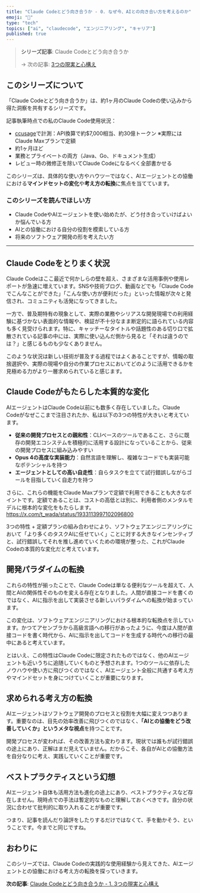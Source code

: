 ```yaml
---
title: "Claude Codeとどう向き合うか - 0. なぜ今、AIとの向き合い方を考えるのか"
emoji: "🎯"
type: "tech"
topics: ["ai", "claudecode", "エンジニアリング", "キャリア"]
published: true
---
```


> **シリーズ記事**: Claude Codeとどう向き合うか
> 
> → 次の記事: [3つの現実と心構え](./2025-06-24-claude-code-1-reality-and-mindset)

## このシリーズについて

「Claude Codeとどう向き合うか」は、約1ヶ月のClaude Codeの使い込みから得た洞察を共有するシリーズです。

記事執筆時点での私のClaude Code使用状況：

- [ccusage](https://github.com/ryoppippi/ccusage)で計測：API換算で約$7,000相当、約30億トークン ※実際にはClaude Maxプランで定額
- 約1ヶ月ほど
- 業務とプライベートの両方（Java、Go、ドキュメント生成）
- レビュー時の微修正を除いてClaude Codeになるべく全部書かせる

このシリーズは、具体的な使い方やハウツーではなく、AIエージェントとの協働における**マインドセットの変化**や**考え方の転換**に焦点を当てています。

### このシリーズを読んでほしい方

- Claude CodeやAIエージェントを使い始めたが、どう付き合っていけばよいか悩んでいる方
- AIとの協働における自分の役割を模索している方
- 将来のソフトウェア開発の形を考えたい方

---

## Claude Codeをとりまく状況

Claude Codeはここ最近で何かしらの壁を超え、さまざまな活用事例や使用レポートが急速に増えています。SNSや技術ブログ、動画などでも「Claude Codeでこんなことができた」「こんな使い方が便利だった」といった情報が次々と発信され、コミュニティも活発になってきました。

一方で、普及期特有の現象として、実際の業務やシリアスな開発現場での利用経験に基づかない表面的な情報や、検証が不十分なまま断定的に語られている内容も多く見受けられます。特に、キャッチーなタイトルや話題性のある切り口で拡散されている記事の中には、実際に使い込んだ側から見ると「それは違うのでは？」と感じるものも少なくありません。

このような状況は新しい技術が普及する過程ではよくあることですが、情報の取捨選択や、実際の現場や自分の作業プロセスにおいてどのように活用できるかを見極める力がより一層求められていると感じます。

## Claude Codeがもたらした本質的な変化

AIエージェントはClaude Code以前にも数多く存在していました。Claude Codeがなぜここまで注目されたか、私は以下の3つの特性が大きいと考えています。

- **従来の開発プロセスとの親和性**：CLIベースのツールであること、さらに既存の開発エコシステムを積極的に活用する設計になっていることから、従来の開発プロセスに組み込みやすい
- **Opus 4の高度な実装能力**：自然言語を理解し、複雑なコードでも実装可能なポテンシャルを持つ
- **エージェントとしての高い自走性**：自らタスクを立てて試行錯誤しながらゴールを目指していく自走力を持つ

さらに、これらの機能をClaude Maxプランで定額で利用できることも大きなポイントです。定額であることは、コストの高低とは別に、利用者側のメンタルモデルに根本的な変化をもたらします。
<https://x.com/t_wada/status/1933113997102096800>

3つの特性 + 定額プランの組み合わせにより、ソフトウェアエンジニアリングにおいて「より多くのタスクAIに任せていく」ことに対する大きなインセンティブと、試行錯誤してそれを推し進めていくための環境が整った、これがClaude Codeの本質的な変化だと考えています。

## 開発パラダイムの転換

これらの特性が揃ったことで、Claude Codeは単なる便利なツールを超えて、人間とAIの関係性そのものを変える存在となりました。人間が直接コードを書くのではなく、AIに指示を出して実装させる新しいパラダイムへの転換が始まっています。

この変化は、ソフトウェアエンジニアリングにおける根本的な転換点を示しています。かつてアセンブラから高級言語への移行があったように、今度は人間が直接コードを書く時代から、AIに指示を出してコードを生成する時代への移行の最中にあると考えています。

とはいえ、この特性はClaude Codeに限定されたものではなく、他のAIエージェントも近いうちに追随していくものと予想されます。1つのツールに依存したノウハウや使い方に飛びつくのではなく、AIエージェント全般に共通する考え方やマインドセットを身につけていくことが重要になります。

## 求められる考え方の転換

AIエージェントはソフトウェア開発のプロセスと役割を大幅に変えつつあります。重要なのは、目先の効率改善に飛びつくのではなく、**「AIとの協働をどう改善していくか」というメタな視点**を持つことです。

開発プロセスが変われば、その改善方法も変わります。現状では誰もが試行錯誤の途上にあり、正解はまだ見えていません。だからこそ、各自がAIとの協働方法を自分なりに考え、実践していくことが重要です。

## ベストプラクティスという幻想

AIエージェント自体も活用方法も進化の途上にあり、ベストプラクティスなど存在しません。現時点での手法は暫定的なものと理解しておくべきです。自分の状況に合わせて批判的に取り入れることが重要です。

つまり、記事を読んだり論評をしたりするだけではなくて、手を動かそう、ということです。今までと同じですね。

## おわりに

このシリーズでは、Claude Codeの実践的な使用経験から見えてきた、AIエージェントとの協働における考え方の転換を探っていきます。

**次の記事**: [Claude Codeとどう向き合うか - 1. 3つの現実と心構え](https://zenn.dev/choplin/articles/2025-06-24-claude-code-1-reality-and-mindset)
